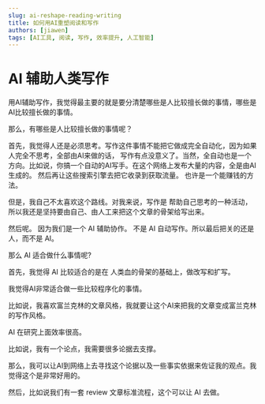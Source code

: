 ```yaml
---
slug: ai-reshape-reading-writing
title: 如何用AI重塑阅读和写作
authors: [jiawen]
tags: [AI工具, 阅读, 写作, 效率提升, 人工智能]
---
```


# AI 辅助人类写作

用AI辅助写作，我觉得最主要的就是要分清楚哪些是人比较擅长做的事情，哪些是AI比较擅长做的事情。 

那么，有哪些是人比较擅长做的事情呢？

首先，我觉得人还是必须思考。写作这件事情不能把它做成完全自动化，因为如果人完全不思考，全部由AI来做的话， 写作有点没意义了。当然，全自动也是一个方向。比如说，你搞一个自动的AI写手。在这个网络上发布大量的内容，全是由AI生成的。 然后再让这些搜索引擎去把它收录到获取流量。  也许是一个能赚钱的方法。 


但是，我自己不太喜欢这个路线。对我来说，写作是 帮助自己思考的一种活动，所以我还是坚持要由自己、由人工来把这个文章的骨架给写出来。 

然后呢。 因为我们是一个 AI 辅助协作。 不是 AI 自动写作。所以最后把关的还是人，而不是 AI。 


那么 AI 适合做什么事情呢?

首先，我觉得 AI 比较适合的是在 人类血的骨架的基础上，做改写和扩写。

我觉得AI非常适合做一些比较程序化的事情。 

比如说，我喜欢富兰克林的文章风格，我就要让这个AI来把我的文章变成富兰克林的写作风格。 

AI 在研究上面效率很高。 

比如说，我有一个论点，我需要很多论据去支撑。 

那么，我可以让AI到网络上去寻找这个论据以及一些事实依据来佐证我的观点。我觉得这个是非常好用的。 

然后，比如说我们有一套 review 文章标准流程，这个可以让 AI 去做。 